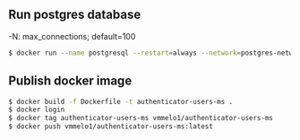 ## Run postgres database

-N: max_connections; default=100

```bash
$ docker run --name postgresql --restart=always --network=postgres-network -e POSTGRES_DB=users -e POSTGRES_USER=guest -e POSTGRES_PASSWORD=guest -p 5432:5432 -v /data:/var/lib/postgresql/data -d postgres -N 500
```

## Publish docker image

```bash
$ docker build -f Dockerfile -t authenticator-users-ms .
$ docker login
$ docker tag authenticator-users-ms vmmelo1/authenticator-users-ms
$ docker push vmmelo1/authenticator-users-ms:latest
```
